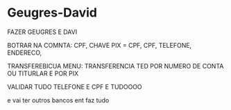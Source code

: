 # Geugres-David
FAZER GEUGRES E DAVI



BOTRAR NA COMNTA: CPF, CHAVE PIX = CPF, CPF, TELEFONE, ENDERECO,


TRANSFEREBICUA MENU: 
TRANSFERENCIA TED POR NUMERO DE CONTA OU TITURLAR E POR PIX


VALIDAR TUDO TELEFONE E CPF E TUDOOOO


e vai ter outros bancos ent faz tudo
